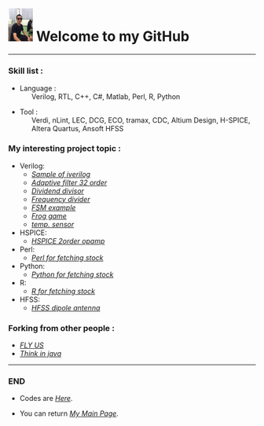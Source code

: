
<h1 id="Welcome to my GitHub" >
<img src="https://raw.githubusercontent.com/KuiLiangLin/Welcome/master/profile_pic.jpg" height="10%" width="10%" >
Welcome to my GitHub
</h1>

<hr>
<h3> Skill list : </h3>
<ul><li>Language : 
  <ul>Verilog, RTL, C++, C#, Matlab, Perl, R, Python</ul>
</li></ul>
<ul><li>Tool : 
  <ul>Verdi, nLint, LEC, DCG, ECO, tramax, CDC,  Altium Design, H-SPICE, Altera Quartus, Ansoft HFSS</ul>
</li></ul>

<h3> My interesting project topic : </h3>
<ul>
  <li>Verilog:
    <ul><li><em><a href="https://kuilianglin.github.io/verilog_iverilog_sample/"> Sample of iverilog </a></em></li>
        <li><em><a href="https://kuilianglin.github.io/verilog_adaptive_filter_32_order/"> Adaptive filter 32 order </a></em></li>
        <li><em><a href="https://kuilianglin.github.io/verilog_dividend_divisor/"> Dividend divisor </a></em></li>
        <li><em><a href="https://kuilianglin.github.io/verilog_freq_div/"> Frequency divider </a></em></li>
        <li><em><a href="https://kuilianglin.github.io/verilog_FSM/"> FSM example </a></em></li>
        <li><em><a href="https://kuilianglin.github.io/verilog_frog_game/"> Frog game </a></em></li>
        <li><em><a href="https://kuilianglin.github.io/verilog_TS/"> temp. sensor </a></em></li>
    </ul>
  </li>
  <li>HSPICE:
    <ul>
      <li><em><a href="https://kuilianglin.github.io/HSPICE_2order_opamp/"> HSPICE 2order opamp</a></em></li>
    </ul>
  </li>
  <li>Perl:
    <ul>
      <li><em><a href="https://kuilianglin.github.io/perl_stock/"> Perl for fetching stock</a></em></li>
    </ul>
  </li>
  <li>Python:
    <ul>
      <li><em><a href="https://kuilianglin.github.io/python_stock/"> Python for fetching stock</a></em></li>
    </ul>
  </li>
  <li>R:
    <ul>
      <li><em><a href="https://kuilianglin.github.io/R_stock/"> R for fetching stock</a></em></li>
    </ul>
  </li>
  <li>HFSS:
    <ul>
      <li><em><a href="https://kuilianglin.github.io/HFSS_dipole_antenna/"> HFSS dipole antenna</a></em></li>
    </ul>
  </li>
</ul>

<h3> Forking from other people : </h3>
<ul>
  <li><em><a href="https://github.com/KuiLiangLin/FLY_US/"> FLY US </a></em></li>
  <li><em><a href="https://github.com/KuiLiangLin/think-in-java/"> Think in java </a></em></li>  
</ul>

<hr>
<h3> END </h3>
<ul><li> Codes are <em><a href="https://github.com/KuiLiangLin/Welcome/">Here</a></em>. </li></ul>
<ul><li> You can return <em><a href="https://kuilianglin.github.io/Welcome/">My Main Page</a></em>. </li></ul>
